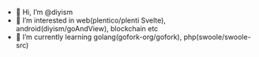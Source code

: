 - 👋 Hi, I’m @diyism
- 👀 I’m interested in web(plentico/plenti Svelte), android(diyism/goAndView), blockchain etc
- 🌱 I’m currently learning golang(gofork-org/gofork), php(swoole/swoole-src)
